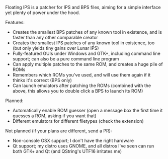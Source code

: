 Floating IPS is a patcher for IPS and BPS files, aiming for a simple interface yet plenty of power under the hood.

Features:
- Creates the smallest BPS patches of any known tool in existence, and is faster than any other comparable creator
- Creates the smallest IPS patches of any known tool in existence, too (but only yields tiny gains over Lunar IPS)
- Fully-featured GUIs under Windows and GTK+, including command line support; can also be a pure command line program
- Can apply multiple patches to the same ROM, and creates a huge pile of ROMs
- Remembers which ROMs you've used, and will use them again if it thinks it's correct (BPS only)
- Can launch emulators after patching the ROMs (combined with the above, this allows you to double click a BPS to launch its ROM)

Planned:
- Automatically enable ROM guesser (open a message box the first time it guesses a ROM, asking if you want that)
- Different emulators for different filetypes (check the extension)

Not planned (if your plans are different, send a PR):
- Non-console OSX support; I don't have the right hardware
- Qt support; my distro uses GNOME, and all distros I've seen can run both GTK+ and Qt (and QString's UTF16 irritates me)
